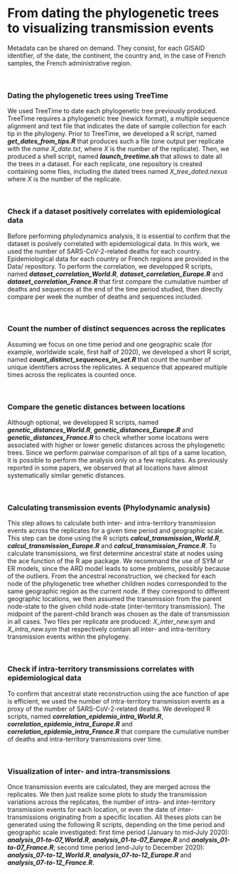 # From dating the phylogenetic trees to visualizing transmission events
<p>Metadata can be shared on demand. They consist, for each GISAID identifier, of the date, the continent, the country and, in the case of French samples, the French administrative region.</p><br>
 <h3>Dating the phylogenetic trees using TreeTime</h3>
 <p> We used TreeTime to date each phylogenetic tree previously produced. TreeTime requires a phylogenetic tree (newick format), a multiple sequence alignment and text file that indicates the date of sample collection for each tip in the phylogeny. Prior to TreeTime, we developed a R script, named <i><b>get_dates_from_tips.R</b></i> that produces such a file (one output per replicate with the <i>name X_date.txt</i>, where <i>X</i> is the number of the replicate). Then, we produced a shell script, named <i><b>launch_treetime.sh</b></i> that allows to date all the trees in a dataset. For each replicate, one repository is created containing some files, including the dated trees named <i>X_tree_dated.nexus</i> where <i>X</i> is the number of the replicate. </p>
 <br>
 <h3>Check if a dataset positively correlates with epidemiological data</h3>
 <p>Before performing phylodynamics analysis, it is essential to confirm that the dataset is posively correlated with epidemiological data. In this work, we used the number of SARS-CoV-2-related deaths for each country. Epidemiological data for each country or French regions are provided in the Data/ repository. To perform the correlation, we developped R scripts, named <i><b>dataset_correlation_World.R</b></i>, <i><b>dataset_correlation_Europe.R</b></i> and <i><b>dataset_correlation_France.R</b></i> that first compare the cumulative number of deaths and sequences at the end of the time period studied, then directly compare per week the number of deaths and sequences included.
</p>
 <br>
 <h3>Count the number of distinct sequences across the replicates</h3>
 <p>Assuming we focus on one time period and one geographic scale (for example, worldwide scale, first half of 2020), we developed a short R script, named <i><b>count_distinct_sequences_in_set.R</b></i> that count the number of unique identifiers across the replicates. A sequence that appeared multiple times across the replicates is counted once.</p>
  <br>
   <h3>Compare the genetic distances between locations</h3>
 <p>Although optional, we developped R scripts, named <i><b>genetic_distances_World.R</b></i>, <i><b>genetic_distances_Europe.R</b></i> and <i><b>genetic_distances_France.R</b></i> to check whether some locations were associated with higher or lower genetic distances across the phylogenetic trees. Since we perform pairwise comparison of all tips of a same location, it is possible to perform the analysis only on a few replicates. As previously reported in some papers, we observed that all locations have almost systematically similar genetic distances.</p>
  <br>
     <h3>Calculating transmission events (Phylodynamic analysis)</h3>
 <p>This step allows to calculate both inter- and intra-territory transmission events across the replicates for a given time period and geographic scale. This step can be done using the R scripts <i><b>calcul_transmission_World.R</b></i>, <i><b>calcul_transmission_Europe.R</b></i> and <i><b>calcul_transmission_France.R</b></i>. To calculate transmissions, we first determine ancestral state at nodes using the ace function of the R ape package. We recommand the use of SYM or ER models, since the ARD model leads to some problems, possibly because of the outliers. From the ancestral reconstruction, we checked for each node of the phylogenetic tree whether children nodes corresponded to the same geographic region as the current node. If they correspond to different geographic locations, we then assumed the transmission from the parent node-state to the given child node-state (inter-territory transmission). The midpoint of the parent-child branch was chosen as the date of transmission in all cases. Two files per replicate are produced: <i>X_inter_new.sym</i> and <i>X_intra_new.sym</i> that respectively contain all inter- and intra-territory transmission events within the phylogeny.</p>
  <br>
       <h3>Check if intra-territory transmissions correlates with epidemiological data</h3>
 <p>To confirm that ancestral state reconstruction using the ace function of ape is efficient, we used the number of intra-territory transmission events as a proxy of the number of SARS-CoV-2-related deaths. We developed R scripts, named <i><b>correlation_epidemio_intra_World.R</b></i>, <i><b>correlation_epidemio_intra_Europe.R</b></i> and <i><b>correlation_epidemio_intra_France.R</b></i> that compare the cumulative number of deaths and intra-territory transmissions over time.</p>
  <br>
         <h3>Visualization of inter- and intra-transmissions</h3>
 <p>Once transmission events are calculated, they are merged across the replicates. We then just realize some plots to study the transmission variations across the replicates, the number of intra- and inter-territory transmission events for each location, or even the date of inter-transmissions originating from a specific location. All theses plots can be generated using the following R scripts, depending on the time period and geographic scale investigated: first time period (January to mid-July 2020): <i><b>analysis_01-to-07_World.R</b></i>, <i><b>analysis_01-to-07_Europe.R</b></i> and <i><b>analysis_01-to-07_France.R</b></i>; second time period (end-July to December 2020): <i><b>analysis_07-to-12_World.R</b></i>, <i><b>analysis_07-to-12_Europe.R</b></i> and <i><b>analysis_07-to-12_France.R</b></i>.</p>
